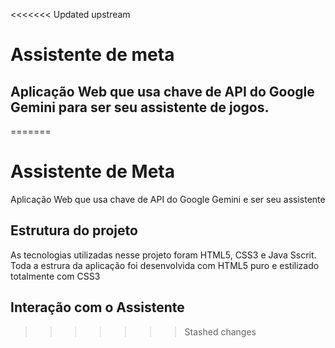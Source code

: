 <<<<<<< Updated upstream
# Assistente de meta
## Aplicação Web que usa chave de API do Google Gemini para ser seu assistente de jogos.
=======
# Assistente de Meta
Aplicação Web que usa chave de API do Google Gemini e ser seu assistente
## Estrutura do projeto
As tecnologias utilizadas nesse projeto foram HTML5, CSS3 e  Java Sscrit. Toda a estrura da aplicação foi desenvolvida com HTML5 puro e estilizado totalmente com CSS3 
## Interação com o Assistente
>>>>>>> Stashed changes
